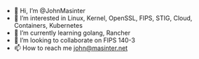- 👋 Hi, I’m @JohnMasinter
- 👀 I’m interested in Linux, Kernel, OpenSSL, FIPS, STIG, Cloud, Containers, Kubernetes
- 🌱 I’m currently learning golang, Rancher
- 💞️ I’m looking to collaborate on FIPS 140-3
- 📫 How to reach me john@masinter.net

<!---
JohnMasinter/JohnMasinter is a ✨ special ✨ repository because its `README.md` (this file) appears on your GitHub profile.
You can click the Preview link to take a look at your changes.
--->
